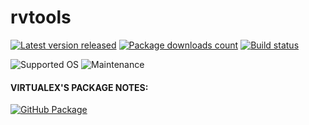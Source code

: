# rvtools

[![Latest version released](https://img.shields.io/chocolatey/v/rvtools.svg)](https://chocolatey.org/packages/rvtools)
[![Package downloads count](https://img.shields.io/chocolatey/dt/rvtools.svg)](https://chocolatey.org/packages/rvtools)
[![Build status](https://img.shields.io/appveyor/ci/virtualex-itv/choco-rvtools/master.svg?logo=appveyor)](https://ci.appveyor.com/project/virtualex-itv/choco-rvtools)

![Supported OS](https://img.shields.io/badge/os-windows-blue.svg)
![Maintenance](https://img.shields.io/maintenance/yes/2020.svg)

#### VIRTUALEX'S PACKAGE NOTES:

[![GitHub Package](https://img.shields.io/badge/github-package-brightgreen.svg?logo=github)](https://github.com/virtualex-itv/choco-rvtools)
